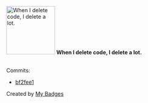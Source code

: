 <img src="https://my-badges.github.io/my-badges/mass-delete-commit.png" alt="When I delete code, I delete a lot." title="When I delete code, I delete a lot." width="128">
<strong>When I delete code, I delete a lot.</strong>
<br><br>

Commits:

- <a href="https://github.com/curtiskennedy/FtcRobotControllerJADE/commit/bf2fee119073061a96d1aa02b07d312f67404306">bf2fee1</a>


Created by <a href="https://github.com/my-badges/my-badges">My Badges</a>